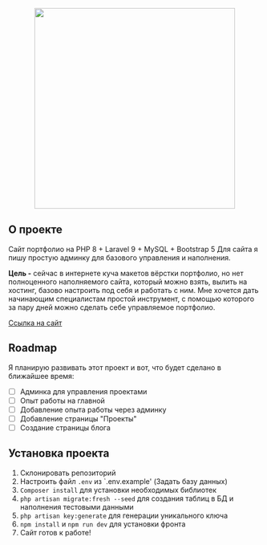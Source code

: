 <p align="center"><a href="https://laravel.com" target="_blank"><img src="https://raw.githubusercontent.com/laravel/art/master/logo-lockup/5%20SVG/2%20CMYK/1%20Full%20Color/laravel-logolockup-cmyk-red.svg" width="400"></a></p>

## О проекте

Сайт портфолио на PHP 8 + Laravel 9 + MySQL + Bootstrap 5
Для сайта я пишу простую админку для базового управления и наполнения.

**Цель -** сейчас в интернете куча макетов вёрстки портфолио, но нет полноценного наполняемого сайта, который можно взять, вылить на хостинг, базово настроить под себя и работать с ним.
Мне хочется дать начинающим специалистам простой инструмент, с помощью которого за пару дней можно сделать себе управляемое портфолио.

[Ссылка на сайт](https://dsoloview.ru/)

## Roadmap
Я планирую развивать этот проект и вот, что будет сделано в ближайшее время:
 - [ ] Админка для управления проектами
 - [ ] Опыт работы на главной
 - [ ] Добавление опыта работы через админку
 - [ ] Добавление страницы "Проекты"
 - [ ] Создание страницы блога

## Установка проекта

1. Склонировать репозиторий
2. Настроить файл `.env` из `.env.example' (Задать базу данных)
3. `Composer install` для установки необходимых библиотек
4. `php artisan migrate:fresh --seed` для создания таблиц в БД и наполнения тестовыми данными
5. `php artisan key:generate` для генерации уникального ключа
6. `npm install` и `npm run dev` для установки фронта
7. Сайт готов к работе!
